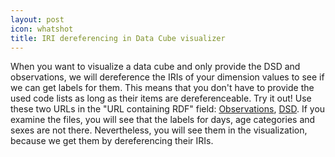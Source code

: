 ```yaml
---
layout: post
icon: whatshot
title: IRI dereferencing in Data Cube visualizer
---
```


When you want to visualize a data cube and only provide the DSD and observations, we will dereference the IRIs of your dimension values to see if we can get labels for them.
This means that you don't have to provide the used code lists as long as their items are dereferenceable.
Try it out! Use these two URLs in the "URL containing RDF" field:
[Observations](http://visualization.linkedpipes.com/example/datacube.ttl), 
[DSD](http://visualization.linkedpipes.com/example/dsd.ttl).
If you examine the files, you will see that the labels for days, age categories and sexes are not there.
Nevertheless, you will see them in the visualization, because we get them by dereferencing their IRIs.